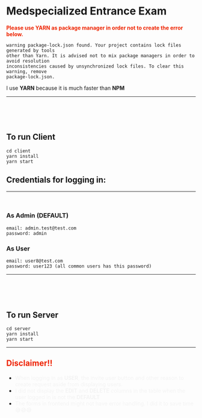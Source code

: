 # Medspecialized Entrance Exam

**<span style="color: #EE2400">Please use YARN as package manager in order not to create the error below.</span>**

```
warning package-lock.json found. Your project contains lock files generated by tools
other than Yarn. It is advised not to mix package managers in order to avoid resolution
inconsistencies caused by unsynchronized lock files. To clear this warning, remove
package-lock.json.
```

I use **YARN** because it is much faster than **NPM**

---

<br />
<br />
<br />

## **To run Client**

```
cd client
yarn install
yarn start
```

## Credentials for logging in:

---

<br />

### **As Admin (DEFAULT)**

```
email: admin.test@test.com
password: admin
```

### **As User**

```
email: user8@test.com
password: user123 (all common users has this password)
```

---

<br />
<br />
<br />

## **To run Server**

```
cd server
yarn install
yarn start
```

---

## <span style="color: #EE2400">Disclaimer!!</span>

- <span style="color: #f2f2f2f2">When logging in as **USER**, the invite user button and other reason to create request aside from displaying users.</span>
- <span style="color: #f2f2f2f2">I did not display the **EDIT** and **DELETE** columns in the table when the user logged in is not the **DEFAULT**</span>
- <span style="color: #f2f2f2f2">The forms in frontend might not have error handling. I did it to save time 😅😅😅</span>




